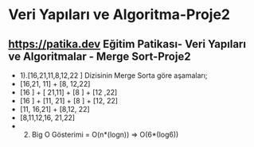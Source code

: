 # Veri Yapıları ve Algoritma-Proje2
## https://patika.dev Eğitim Patikası- Veri Yapıları ve Algoritmalar - Merge Sort-Proje2
- 1).[16,21,11,8,12,22 ] Dizisinin Merge Sorta göre aşamaları;
- [16,21, 11] + [8, 12,22] <!-- Array önce ortadan ikiye ayrılır-->
- [16 ] + [ 21,11] + [8 ] + [12 ,22]
- [16 ] + [11, 21] + [8 ] + [12, 22] <!-- YApı her bir kutucuğun küçükten büyüğe göre sıralanmasıyla yeniden oluşturulur-->
- [11, 16,21] + [8,12, 22]
- [8,11,12,16, 21,22]
- 2) Big O Gösterimi = O(n*(logn)) => O(6*(log6))
